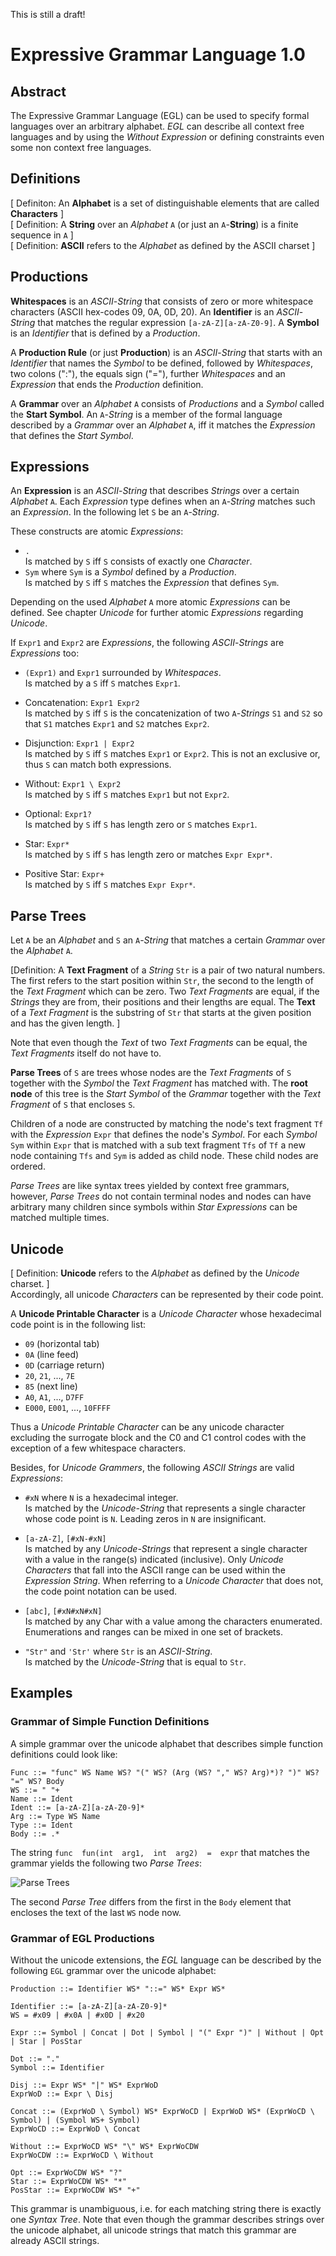 
This is still a draft!

# Expressive Grammar Language 1.0
## Abstract
The Expressive Grammar Language (EGL) can be used to specify formal languages over an arbitrary alphabet.
*EGL* can describe all context free languages and by using the *Without Expression* or defining constraints even some non context free languages.

## Definitions
[ Definiton: An **Alphabet** is a set of distinguishable elements that are called **Characters** ]  
[ Definition: A **String** over an *Alphabet* `A` (or just an `A`-**String**) is a finite sequence in `A` ]  
[ Definition: **ASCII** refers to the *Alphabet* as defined by the ASCII charset ]

## Productions

**Whitespaces** is an *ASCII*-*String* that consists of zero or more whitespace characters (ASCII hex-codes 09, 0A, 0D, 20).
An **Identifier** is an *ASCII*-*String* that matches the regular expression `[a-zA-Z][a-zA-Z0-9]`. 
A **Symbol** is an *Identifier* that is defined by a *Production*.  

A **Production Rule** (or just **Production**) is an *ASCII*-*String* that starts with an *Identifier* that names the *Symbol* to be defined, followed by *Whitespaces*, two colons (":"), the equals sign ("="), further *Whitespaces* and an *Expression* that ends the *Production* definition.

A **Grammar** over an *Alphabet* `A` consists of *Productions* and a *Symbol* called the **Start Symbol**.
An `A`-*String* is a member of the formal language described by a *Grammar* over an *Alphabet* `A`, iff it matches the *Expression* that defines the *Start Symbol*.

## Expressions
An **Expression** is an *ASCII*-*String* that describes *Strings* over a certain *Alphabet* `A`.
Each *Expression* type defines when an `A`-*String* matches such an *Expression*.
In the following let `S` be an `A`-*String*.

These constructs are atomic *Expressions*:

* `.`  
  Is matched by `S` iff `S` consists of exactly one *Character*.
* `Sym` where `Sym` is a *Symbol* defined by a *Production*.  
  Is matched by `S` iff `S` matches the *Expression* that defines `Sym`.

Depending on the used *Alphabet* `A` more atomic *Expressions* can be defined. See chapter *Unicode* for further atomic *Expressions* regarding *Unicode*.

If `Expr1` and `Expr2` are *Expressions*, the following *ASCII*-*Strings* are *Expressions* too:


* `(Expr1)`  and `Expr1` surrounded by *Whitespaces*.  
Is matched by a `S` iff `S` matches `Expr1`.

* Concatenation: `Expr1 Expr2`  
Is matched by `S` iff `S` is the concatenization of two `A`-*Strings* `S1` and `S2` so that `S1` matches `Expr1` and `S2` matches `Expr2`.
  
* Disjunction: `Expr1 | Expr2`  
Is matched by `S` iff `S` matches `Expr1` or `Expr2`. This is not an exclusive or, thus `S` can match both expressions.

* Without: `Expr1 \ Expr2`  
Is matched by `S` iff `S` matches `Expr1` but not `Expr2`.
  
* Optional: `Expr1?`  
Is matched by `S` iff `S` has length zero or `S` matches `Expr1`.
  
* Star: `Expr*`  
Is matched by `S` iff `S` has length zero or matches `Expr Expr*`.

* Positive Star: `Expr+`  
Is matched by `S` iff `S` matches `Expr Expr*`.

## Parse Trees

Let `A` be an *Alphabet* and `S` an `A`-*String* that matches a certain *Grammar* over the *Alphabet* `A`.

[Definition: A **Text Fragment** of a *String* `Str` is a pair of two natural numbers. The first refers to the start position within `Str`, the second to the length of the *Text Fragment* which can be zero. Two *Text Fragments* are equal, if the *Strings* they are from, their positions and their lengths are equal. The **Text** of a *Text Fragment* is the substring of `Str` that starts at the given position and has the given length.  ]

Note that even though the *Text* of two *Text Fragments* can be equal, the *Text Fragments* itself do not have to.

**Parse Trees** of `S` are trees whose nodes are the *Text Fragments* of `S` together with the *Symbol* the *Text Fragment* has matched with.
The **root node** of this tree is the *Start Symbol* of the *Grammar* together with the *Text Fragment* of `S` that encloses `S`.

Children of a node are constructed by matching the node's text fragment `Tf` with the *Expression* `Expr` that defines the node's *Symbol*. For each *Symbol* `Sym` within `Expr` that is matched with a sub text fragment `Tfs` of `Tf` a new node containing `Tfs` and `Sym` is added as child node. These child nodes are ordered.

*Parse Trees* are like syntax trees yielded by context free grammars, however, *Parse Trees* do not contain terminal nodes and nodes can have arbitrary many children since symbols within *Star Expressions* can be matched multiple times.

## Unicode
[ Definition: **Unicode** refers to the *Alphabet* as defined by the *Unicode* charset. ]  
Accordingly, all unicode *Characters* can be represented by their code point.

A **Unicode Printable Character** is a *Unicode Character* whose hexadecimal code point is in the following list:

* `09` (horizontal tab)
* `0A` (line feed)
* `0D` (carriage return)
* `20`, `21`, ..., `7E` 
* `85` (next line)
* `A0`, `A1`, ..., `D7FF`
* `E000`, `E001`, ..., `10FFFF`

Thus a *Unicode Printable Character* can be any unicode character excluding the surrogate block and the C0 and C1 control codes with the exception of a few whitespace characters.

Besides, for *Unicode Grammers*, the following *ASCII Strings* are valid *Expressions*:

* `#xN` where `N` is a hexadecimal integer.  
Is matched by the *Unicode-String* that represents a single character whose code point is `N`. Leading zeros in `N` are insignificant.
  
* `[a-zA-Z]`, `[#xN-#xN]`  
Is matched by any *Unicode-Strings* that represent a single character with a value in the range(s) indicated (inclusive).
Only *Unicode Characters* that fall into the ASCII range can be used within the *Expression String*. When referring to a *Unicode Character* that does not, the code point notation can be used.

* `[abc]`, `[#xN#xN#xN]`  
Is matched by any Char with a value among the characters enumerated. Enumerations and ranges can be mixed in one set of brackets.

* `"Str"` and `'Str'` where `Str` is an *ASCII-String*.  
  Is matched by the *Unicode-String* that is equal to `Str`.
  
## Examples
### Grammar of Simple Function Definitions

A simple grammar over the unicode alphabet that describes simple function definitions could look like:
```
Func ::= "func" WS Name WS? "(" WS? (Arg (WS? "," WS? Arg)*)? ")" WS? "=" WS? Body
WS ::= " "+
Name ::= Ident
Ident ::= [a-zA-Z][a-zA-Z0-9]*
Arg ::= Type WS Name
Type ::= Ident
Body ::= .*
```

The string `func  fun(int  arg1,  int  arg2)  =  expr` that matches the grammar yields the following two *Parse Trees*:

![Parse Trees](ParseTrees.png)

The second *Parse Tree* differs from the first in the `Body` element that encloses the text of the last `WS` node now.

### Grammar of EGL Productions

Without the unicode extensions, the *EGL* language can be described by the following `EGL` grammar over the unicode alphabet:
```
Production ::= Identifier WS* "::=" WS* Expr WS*

Identifier ::= [a-zA-Z][a-zA-Z0-9]*
WS = #x09 | #x0A | #x0D | #x20

Expr ::= Symbol | Concat | Dot | Symbol | "(" Expr ")" | Without | Opt | Star | PosStar

Dot ::= "."
Symbol ::= Identifier

Disj ::= Expr WS* "|" WS* ExprWoD
ExprWoD ::= Expr \ Disj

Concat ::= (ExprWoD \ Symbol) WS* ExprWoCD | ExprWoD WS* (ExprWoCD \ Symbol) | (Symbol WS+ Symbol)
ExprWoCD ::= ExprWoD \ Concat

Without ::= ExprWoCD WS* "\" WS* ExprWoCDW
ExprWoCDW ::= ExprWoCD \ Without

Opt ::= ExprWoCDW WS* "?"
Star ::= ExprWoCDW WS* "*"
PosStar ::= ExprWoCDW WS* "+"
```

This grammar is unambiguous, i.e. for each matching string there is exactly one *Syntax Tree*.
Note that even though the grammar describes strings over the unicode alphabet, all unicode strings that match this grammar are already ASCII strings.
